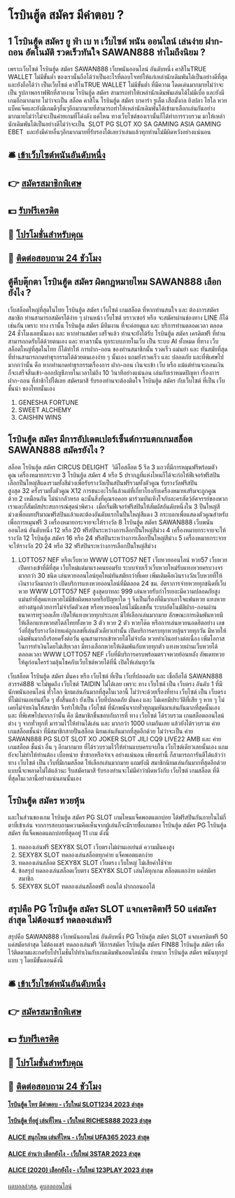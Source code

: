 # โรบินฮู้ด สมัคร มีคำตอบ ?
## 1 โรบินฮู้ด สมัคร ยู ฟ่า เบ ท เว็บไซต์ พนัน ออนไลน์ เล่นง่าย ฝาก-ถอน อัตโนมัติ รวดเร็วทันใจ SAWAN888 ทำไมถึงนิยม ?
เพราะเว็บไซต์ โรบินฮู้ด สมัคร SAWAN888 เว็บพนันออนไลน์ อันดับหนึ่ง คาสิโนTRUE WALLET ไม่มีขั้นต่ำ ของเรานั้นถือได้ว่าเป็นอะไรที่ตอบโจทย์ให้แก่เหล่านักเดิมพันได้เป็นอย่างดีที่สุด และยังถือได้ว่า เป็นเว็บไซต์ คาสิโนTRUE WALLET ไม่มีขั้นต่ำ ที่มีความ โดดเด่นมากมายไม่ว่าจะเป็น รูปภาพกราฟฟิกที่สวยงาม โรบินฮู้ด สมัคร สามารถทำให้เหล่านักเดิมพันเล่นได้ไม่มีเบื่อ และยังมีเกมอีกมากมาย ไม่ว่าจะเป็น สล็อค คาสิโน โรบินฮู้ด สมัคร บาคาร่า รูเล็ต เสือมั้งกล ยิงปลา ไฮโล หวย แบ็คแจ๊คและยังมีเกมดีๆอื่นๆอีกมากมายที่สามารถทำให้เหล่านักเดิมพันได้เข้ามาเลือกเล่นกันอย่างมากมายไม่ว่าไม่จะเป็นค่ายเกมที่โด่งดัง แค่ไหน ทางเว็บไซต์ของเรานั้นก็ได้ทำการรวบรวม มาให้เหล่านักเดิมพันได้เป็นอย่างดีไม่ว่าจะเป็น  SLOT PG SLOT XO SA GAMING ASIA GAMING EBET  และยังมีค่ายอื่นๆอีกมากมายที่รับรองได้เลยว่าเล่นแล้วทุกท่านไม่มีผิดหวังอย่างแน่นอน

## 🛎 [เข้าเว็บไซต์พนันอันดับหนึ่ง](https://bit.ly/3SdLNi2)
## 👉 [สมัครสมาชิกพิเศษ](https://bit.ly/3SdLNi2)
## 💵 [รับฟรีเครดิต](https://bit.ly/3dyRKHj)
## 👑 [โปรโมชั่นสำหรับคุณ](https://bit.ly/3dyRKHj)
## 📱 [ติดต่อสอบถาม 24 ชัวโมง](https://bit.ly/3dyRKHj)

## ตู้คีบตุ๊กตา โรบินฮู้ด สมัคร ผิดกฎหมายไหม SAWAN888 เลือกยังไง ?
เว็บสล็อตใหญ่ที่สุดในไทย โรบินฮู้ด สมัคร เว็บไซต์ เกมสล็อต ที่หากท่านสนใจ และ ต้องการสมัครสมาชิก ท่านสามารถสมัครได้ง่าย ๆ ผ่านหน้า เว็บไซต์ บราวเซอร์ หรือ จะสมัครผ่านช่องทาง LINE ก็ได้เช่นกัน เพราะ ทาง เรานั้น โรบินฮู้ด สมัคร มีทีมงาน ที่จะค่อยดูแล และ บริการท่านตลอดเวลา ตลอด 24 ชั่วโมงเลยนั้นเอง และ หากท่านสมัคร เสร็จแล้ว ท่านจะยังได้รับ โรบินฮู้ด สมัคร เครดิตฟรี ที่ท่านสามารถกดรับได้ด้วยตนเอง และ ทางเรานั้น ทุกระบบภายในเว็บ เป็น ระบบ AI ทั้งหมด ที่ทาง เว็บสล็อตใหญ่ที่สุดในไทย ก็ได้ทำให้ การฝาก-ถอน ของท่านสมาชิกนั้น รวดเร็ว แม่นยำ และ ทันสมัยที่สุด ที่ท่านสามารถกดทำธุรกรรมได้ด้วยตนเองง่าย ๆ นั้นเอง แถมยังรวดเร็ว และ ปลอดภัย และที่พิเศษไปมากกว่านั้น คือ หากท่านกดทำธุรกรรมเรื่องการ ฝาก-ถอน เงินจะเข้า เว็บ หรือ แม้แต่ท่านจะถอนเงิน ก็จะเสร็จสิ้นเข้า-ออกบัญชีภายในเวลาไม่ถึง 10 วินาทีอย่างแน่นอน เล่นกับเราหมดปัญหา เรื่องการฝาก-ถอน ที่ล่าช้าไปได้เลย สมัครมาสิ รับรองท่านจะต้องติดใจ โรบินฮู้ด สมัคร กับเว็บไซต์ ที่เป็น เว็บชั้นนำ ของไทยนั้นเอง
1. GENESHA FORTUNE
2. SWEET ALCHEMY
3. CAISHIN WINS

## โรบินฮู้ด สมัคร มีการอัปเดตเปอร์เซ็นต์การแตกเกมสล็อต SAWAN888 สมัครยังไง ?
สล็อต โรบินฮู้ด สมัคร CIRCUS DELIGHT  วิดีโอสล็อต 5 รีล 3 แถวที่มีการหมุนฟรีพร้อมตัวคูณ เครื่องหมายกระจาย 3 โรบินฮู้ด สมัคร 4 หรือ 5 ปรากฏที่แห่งไหนก็ได้จะก่อให้ฟีเจอร์ฟรีสปินเลือกปืนใหญ่สีแดงรวมทั้งสีม่วงเพื่อรับรางวัลเป็นสปินฟรีรวมทั้งตัวคูณ รับรางวัลฟรีสปินสูงสุด 32 ครั้งรวมทั้งตัวคูณ X12 การชนะอะไรก็แล้วแต่ที่เกี่ยวโยงกับเครื่องหมายเสริมจะถูกคูณด้วย 2 เหมือนกัน ไม่น่ากลัวหรอ ฉะนั้นสิ่งที่คุณรอคอย มาร่วมบันเทิงใจกับละครสัตว์อัศจรรย์ของพวกเราและก็สัมผัสประสบการณ์สุดน่าพิศวง  เมื่อเริ่มฟีเจอร์ฟรีสปินให้สัมผัสอันดับหนึ่งใน 3 ปืนใหญ่สีม่วงเพื่อเผยปริมาณฟรีสปินแล้วแตะต้องอันดับแรกในปืนใหญ่สีแดง 3 กระบอกเพื่อแสดงตัวคูณสำหรับเพื่อการหมุนฟรี 3 เครื่องหมายกระจายจะให้รางวัล 8 โรบินฮู้ด สมัคร SAWAN888 เว็บพนันออนไลน์ อันดับหนึ่ง 12 หรือ 20 ฟรีสปินระหว่างการเลือกปืนใหญ่สีม่วง 4 เครื่องหมายกระจายจะให้รางวัล 12 โรบินฮู้ด สมัคร 16 หรือ 24 ฟรีสปินระหว่างการเลือกปืนใหญ่สีม่วง 5 เครื่องหมายกระจายจะให้รางวัล 20 24 หรือ 32 ฟรีสปินระหว่างการเลือกปืนใหญ่สีม่วง
1. LOTTO57 NEF หรือเว็บหวย WWW LOTTO57 NET เว็บหวยออนไลน์ หวย57 เว็บหวยเปิดทางเข้าที่ดีที่สุด เว็บใหม่แต่มาแรงคนยอมรับ ระบบจ่ายเร็วเว็บหวยใหม่รับแทงหวยครบวงจรมากกว่า 30 ชนิด เล่นหวยออนไลน์ยุคใหม่ทันสมัยกว่าที่เคย เพิ่มเติมคือเงินรางวัลเว็บหวยที่ให้เงินรางวัลมากกว่า เปิดบริการแทงหวยออนไลน์ที่มีตลอด 24 ชม. อัตราการจ่ายหวยทุกชนิดที่เว็บหวย WWW LOTTO57 NEF สูงสุดบาทละ 999 เล่นหวยรับกำไรเยอะมีความปลอดภัยสูง แม่นยำที่สุดแทงหวยไม่มีข้อผิดพลาดหรือปัญหาใด ๆ จึงเป็นเรื่องที่ดีมากเอาใจแฟนหวย แทงหวยอย่างสนุกด้วยการไม่จำกัดตัวเลข หรือหวยออนไลน์ไม่มีเลขอั้น ระบบอัตโนมัติฝาก-ถอนผ่านธนาคารทรูวอลเล็ท เปิดให้แทงหวยทุกประเภท มีให้เลือกเล่นมากมาย ลักษณะการเดิมพันหวยมีให้เลือกแทงหวยสไตล์ไทยทั้งหวย 3 ตัว หวย 2 ตัว หวยโต๊ด หรือการเล่นหวยนอดฮิตอย่าง เลขวิ่งที่ลุ้นรับรางวัลง่ายแค่ถูกเลขที่เล่นตัวเดียวเท่านั้น เปิดบริการครบทุกหวยลุ้นรวยทุกวัน มีหวยให้เดิมพันมากถึงร้อยครั้งต่อวัน คุณสามารถเข้าหวยได้ไม่จำกัด หวยทำเงินอย่างต่อเนื่อง เพิ่มโอกาสในการทำเงินโดยไม่เสียเวลา มีทางเลือกหวยให้เดิมพันกับหวยทุกตัว แทงหวยผ่านเว็บหวยได้ตลอดเวลา WWW LOTTO57 NEF เว็บที่มีบริการครบพร้อมตรวจหวยย้อนหลัง อัพเดทหวยให้ดูก่อนใครร่วมลุ้นโชคกับเว็บไซต์หวยได้ที่นี่ เปิดให้เล่นทุกวัน

เว็บสล็อต โรบินฮู้ด สมัคร มั่นคง หรือ เว็บไซต์ ที่เป็น เว็บที่ปลอดภัย และ เชื่อถือได้ SAWAN888 สวรรค์888 จะไม่พูดถึง เว็บไซต์ TAIDIN ไม่ได้เลย เพราะ ทาง เว็บไซต์ เป็น เว็บตรง อันดับ 1 ที่มีนักพนันออนไลน์ ทั่วโลก นิยมเล่นกันมากที่สุดในเวลานี้ ไม่ว่าจะด้วยเรื่องที่ทาง เว็บไซต์ เป็น เว็บตรง ที่ไม่ผ่านเอเย่นต์ใด ๆ ทั้งสิ้นแล้ว ยังเป็น เว็บที่ปลอดภัย มั่นคง และ ไม่เคยมีประวัติที่เสีย ๆ หาย ๆ ไม่เคยไม่จ่ายเงินให้สมาชิก จึงทำให้เป็น เว็บไซต์ ที่นักพนันจากทั่วทุกมุมหันมาเล่นกันมากที่สุดนั้นเอง และ ที่พิเศษไปมากกว่านั้น คือ มีสมาชิกชื่นชอบกับการที่ ทาง เว็บไซต์ ได้รวบรวม เกมสล็อตออนไลน์ ต่าง ๆ จากทั่วทุกที่ มารวมไว้ให้ท่านได้เล่น และ มากกว่า 1000 เกมกันเลย แล้วยังได้รวบรวม ค่ายเกมสล็อตชั้นนำ ที่มีสมาชิกสายปั่นสล็อต นิยมเล่นกันมากที่สุดอีกด้วย ไม่ว่าจะเป็น ค่าย SAWAN888 PG SLOT SLOT XO JOKER SLOT JILI CQ9 LIVE22 AMB และ ค่ายเกมสล็อต ชั้นนำ อื่น ๆ อีกมากมาย ที่ได้รวบรวมไว้ให้ท่านแบบครบจบใน เว็บไซต์เดียวเลยนั้นเอง แถมยังจะไม่ทำให้ท่านต้อง เบื่อหน่าย ซ้ำซากหรือจำเจ อย่างแน่นอน เพียงเท่านี้ ก็สามารถการันตีได้แล้วว่า ทาง เว็บไซต์ เป็น เว็บที่มีเกมสล็อต ให้เลือกเล่นมากมาย แถมยังมี สมาชิกนิยมเล่นกันมากที่สุดอีกด้วย แบบนี้จะพลาดไม่ได้แล้วนะ รีบสมัครมาสิ รับรองท่านจะไม่มีคำว่าผิดหวังกับ เว็บไซต์ เกมสล็อต ที่ดีที่สุดในเวลานี้อย่างแน่นอนนั้นเอง

## โรบินฮู้ด สมัคร หวยหุ้น
และในส่วนของเกม โรบินฮู้ด สมัคร PG SLOT เกมไหนแจ็คพอตแตกบ่อย ได้ฟรีสปินกันภายในไม่กี่ตาที่เข้าเล่น จากการสอบถามความคิดเห็นจากผู้เล่นก็จะมีรายชื่อเกมของ โรบินฮู้ด สมัคร PG โรบินฮู้ด สมัคร ที่แจ็คพอตแตกบ่อยที่สุดอยู่ 11 เกม ดังนี้
1. ทดลองเล่นฟรี SEXY8X SLOT เว็บตรงไม่ผ่านเอเย่นต์ ความมั่นคงสูง
2. SEXY8X SLOT ทดลองเล่นสล็อตทุกค่าย แจ็คพอตแตกง่าย
3. ทดลองเล่นสล็อต SEXY8X SLOT เว็บตรง เว็บใหญ่ ไม่เสียค่าใช้จ่าย
4. ข้อสรุป ทดลองเล่นสล็อตเว็บตรง SEXY8X SLOT เล่นได้ทุกเกม สล็อตแตกง่าย แค่สมัครสมาชิก
5. SEXY8X SLOT ทดลองเล่นสล็อตฟรี ถอนได้ ฝากถอนออโต้

## สรุปคือ PG โรบินฮู้ด สมัคร SLOT แจกเครดิตฟรี 50 แค่สมัครล่าสุด ไม่ต้องแชร์ ทดลองเล่นฟรี
สรุปคือ SAWAN888 เว็บพนันออนไลน์ อันดับหนึ่ง PG โรบินฮู้ด สมัคร SLOT แจกเครดิตฟรี 50 แค่สมัครล่าสุด ไม่ต้องแชร์ ทดลองเล่นฟรี วิธีการสมัคร โรบินฮู้ด สมัคร FIN88 โรบินฮู้ด สมัคร เพื่อไว้ติดตามและกดรับโปรโมชั่นไปทำเงินกับเกมเดิมพันออนไลน์นั้น ง่ายมาก โรบินฮู้ด สมัคร พนันทุกรูปแบบ ๆ โดยมีขั้นตอนดังนี้

## 🛎 [เข้าเว็บไซต์พนันอันดับหนึ่ง](https://bit.ly/3SdLNi2)
## 👉 [สมัครสมาชิกพิเศษ](https://bit.ly/3SdLNi2)
## 💵 [รับฟรีเครดิต](https://bit.ly/3dyRKHj)
## 👑 [โปรโมชั่นสำหรับคุณ](https://bit.ly/3dyRKHj)
## 📱 [ติดต่อสอบถาม 24 ชัวโมง](https://bit.ly/3dyRKHj)

#### [โรบินฮู้ด โทร มีคำตอบ - เว็บใหม่ SLOT1234 2023 ล่าสุด](https://atom.io/themes/โรบินฮู้ด%20โทร%20มีคำตอบ%20-%20เว็บใหม่%20slot1234%202023%20ล่าสุด)
#### [โรบินฮู้ด ที่อยู่ เล่นที่ไหน - เว็บใหม่ RICHES888 2023 ล่าสุด](https://atom.io/themes/โรบินฮู้ด%20ที่อยู่%20เล่นที่ไหน%20-%20เว็บใหม่%20riches888%202023%20ล่าสุด)
#### [ALICE สนุกไหม เล่นที่ไหน - เว็บใหม่ UFA365 2023 ล่าสุด](https://atom.io/themes/alice%20สนุกไหม%20เล่นที่ไหน%20-%20เว็บใหม่%20ufa365%202023%20ล่าสุด)
#### [ALICE อ่านว่า เลือกยังไง - เว็บใหม่ 3STAR 2023 ล่าสุด](https://atom.io/themes/alice%20อ่านว่า%20เลือกยังไง%20-%20เว็บใหม่%203star%202023%20ล่าสุด)
#### [ALICE (2020) เลือกยังไง - เว็บใหม่ 123PLAY 2023 ล่าสุด](https://atom.io/themes/alice%20(2020)%20เลือกยังไง%20-%20เว็บใหม่%20123play%202023%20ล่าสุด)

[ผลบอลล่าสุด](https://siamsport.tv "ผลบอลล่าสุด"), [ดูบอลออนไลน์](https://siamsport.tv/ดูบอลสด "ดูบอลออนไลน์")